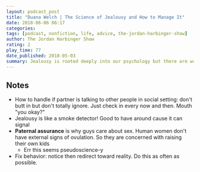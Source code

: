 ```yaml
---
layout: podcast_post
title: "Duana Welch | The Science of Jealousy and How to Manage It"
date: 2018-06-06 06:17
categories:
tags: [podcast, nonfiction, life, advice, the-jordan-harbinger-show]
author: The Jordan Harbinger Show
rating: 2
play_time: 77
date_published: 2018-05-03
summary: Jealousy is rooted deeply into our psychology but there are ways to carve out the bad parts and leave the good.
---
```


## Notes

* How to handle if partner is talking to other people in social setting:
  don't butt in but don't totally ignore. Just check in every now and then.
  Mouth "you okay?"
* Jealousy is like a smoke detector! Good to have around cause it can
  signal
* **Paternal assurance** is why guys care about sex. Human women don't have
  external signs of ovulation. So they are concerned with raising their
  own kids
  * Err this seems pseudoscience-y
* Fix behavior: notice then redirect toward reality. Do this as often as
  possible.
